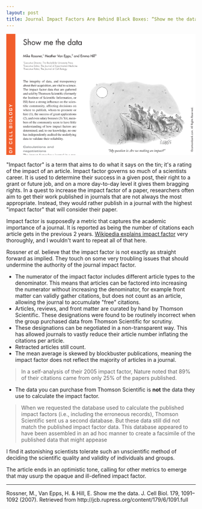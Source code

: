 ```yaml
---
layout: post
title: Journal Impact Factors Are Behind Black Boxes: “Show me the data” by Mike Rossner, Heather Van Epps, & Emma Hill 2007.
---
```


![A cartoon showing wolves questioning if howling at the moon has any impact.](/images/Rossner2007.png)
 
"Impact factor" is a term that aims to do what it says on the tin; it's a rating of the impact of an article.
Impact factor governs so much of a scientists career.
It is used to determine their success in a given post, their right to a grant or future job, and on a more day-to-day level it gives them bragging rights.
In a quest to increase the impact factor of a paper, researchers often aim to get their work published in journals that are not always the most appropriate.
Instead, they would rather publish in a journal with the highest "impact factor" that will consider their paper.

Impact factor is supposedly a metric that captures the academic importance of a journal.
It is reported as being the number of citations each article gets in the previous 2 years.
[Wikipedia explains impact factor](https://en.wikipedia.org/wiki/Impact_factor) very thoroughly, and I wouldn't want to repeat all of that here.

Rossner *et al.* believe that the impact factor is not exactly as straight forward as implied.
They touch on some very troubling issues that should undermine the authority of the journal impact factor.
  - The numerator of the impact factor includes different article types to the denominator.
  This means that articles can be factored into increasing the numerator without increasing the denominator, for example front matter can validly gather citations, but does not count as an article, allowing the journal to accumulate "free" citations.
  - Articles, reviews, and front matter are curated by hand by Thomson Scientific. These designations were found to be routinely incorrect when the group purchased data from Thomson Scientific for scrutiny.
  - These designations can be negotiated in a non-transparent way. This has allowed journals to vastly reduce their article number inflating the citations per article.
  - Retracted articles still count.
  - The mean average is skewed by blockbuster publications, meaning the impact factor does not reflect the majority of articles in a journal.


  > In a self-analysis of their 2005 impact factor, Nature noted that 89% of their citations came from only 25% of the papers published.

  - The data you can purchase from Thomson Scientific is **not** the data they use to calculate the impact factor.

  > When we requested the database used to calculate the published impact factors (i.e., including the erroneous records), Thomson Scientific sent us a second database. But these data still did not match the published impact factor data. This database appeared to have been assembled in an ad hoc manner to create a facsimile of the published data that might appease

I find it astonishing scientists tolerate such an unscientific method of deciding the scientific quality and validity of individuals and groups.

The article ends in an optimistic tone, calling for other metrics to emerge that may usurp the opaque and ill-defined impact factor.

<hr>
Rossner, M., Van Epps, H. & Hill, E. Show me the data. J. Cell Biol. 179, 1091–1092 (2007).
Retrieved from http://jcb.rupress.org/content/179/6/1091.full
